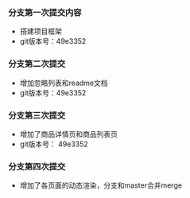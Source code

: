 ### 分支第一次提交内容

+ 搭建项目框架
+ git版本号：49e3352
### 分支第二次提交

+ 增加忽略列表和readme文档
+ git版本号：49e3352
### 分支第三次提交
+ 增加了商品详情页和商品列表页
+ git版本号： 49e3352
### 分支第四次提交
+ 增加了各页面的动态渲染，分支和master合并merge

